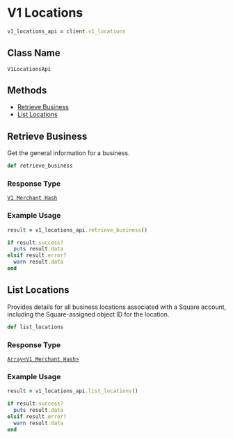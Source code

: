 # V1 Locations

```ruby
v1_locations_api = client.v1_locations
```

## Class Name

`V1LocationsApi`

## Methods

* [Retrieve Business](/doc/v1-locations.md#retrieve-business)
* [List Locations](/doc/v1-locations.md#list-locations)

## Retrieve Business

Get the general information for a business.

```ruby
def retrieve_business
```

### Response Type

[`V1 Merchant Hash`](/doc/models/v1-merchant.md)

### Example Usage

```ruby
result = v1_locations_api.retrieve_business()

if result.success?
  puts result.data
elsif result.error?
  warn result.data
end
```

## List Locations

Provides details for all business locations associated with a Square
account, including the Square-assigned object ID for the location.

```ruby
def list_locations
```

### Response Type

[`Array<V1 Merchant Hash>`](/doc/models/v1-merchant.md)

### Example Usage

```ruby
result = v1_locations_api.list_locations()

if result.success?
  puts result.data
elsif result.error?
  warn result.data
end
```

